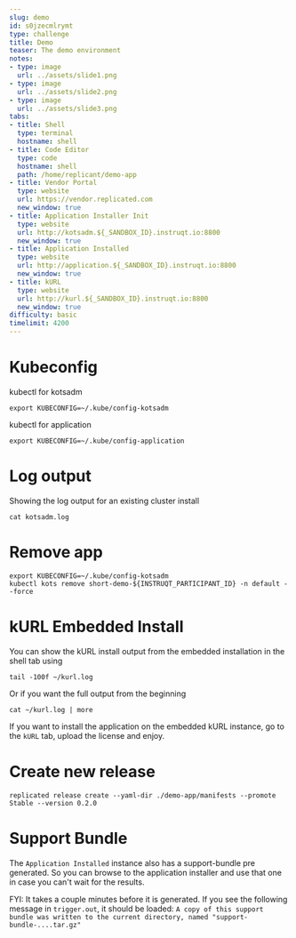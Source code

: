 ```yaml
---
slug: demo
id: s0jzecmlrymt
type: challenge
title: Demo
teaser: The demo environment
notes:
- type: image
  url: ../assets/slide1.png
- type: image
  url: ../assets/slide2.png
- type: image
  url: ../assets/slide3.png
tabs:
- title: Shell
  type: terminal
  hostname: shell
- title: Code Editor
  type: code
  hostname: shell
  path: /home/replicant/demo-app
- title: Vendor Portal
  type: website
  url: https://vendor.replicated.com
  new_window: true
- title: Application Installer Init
  type: website
  url: http://kotsadm.${_SANDBOX_ID}.instruqt.io:8800
  new_window: true
- title: Application Installed
  type: website
  url: http://application.${_SANDBOX_ID}.instruqt.io:8800
  new_window: true
- title: kURL
  type: website
  url: http://kurl.${_SANDBOX_ID}.instruqt.io:8800
  new_window: true
difficulty: basic
timelimit: 4200
---
```


Kubeconfig
==========

kubectl for kotsadm
```
export KUBECONFIG=~/.kube/config-kotsadm
```

kubectl for application
```
export KUBECONFIG=~/.kube/config-application
```

Log output
==========

Showing the log output for an existing cluster install
```
cat kotsadm.log
```

Remove app
==========

```shell
export KUBECONFIG=~/.kube/config-kotsadm
kubectl kots remove short-demo-${INSTRUQT_PARTICIPANT_ID} -n default --force
```

kURL Embedded Install
=====================

You can show the kURL install output from the embedded installation in the shell tab using
```
tail -100f ~/kurl.log
```

Or if you want the full output from the beginning
```
cat ~/kurl.log | more
```

If you want to install the application on the embedded kURL instance, go to the `kURL` tab, upload the license and enjoy.

Create new release
==================

```shell
replicated release create --yaml-dir ./demo-app/manifests --promote Stable --version 0.2.0
```

Support Bundle
==============

The `Application Installed` instance also has a support-bundle pre generated. So you can browse to the application installer and use that one in case you can't wait for the results.

FYI: It takes a couple minutes before it is generated. If you see the following message in `trigger.out`, it should be loaded: `A copy of this support bundle was written to the current directory, named "support-bundle-....tar.gz"`